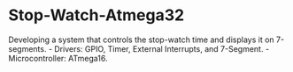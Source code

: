 # Stop-Watch-Atmega32
 Developing a system that controls the stop-watch time and displays it on 7-segments. - Drivers: GPIO, Timer, External Interrupts, and 7-Segment. - Microcontroller: ATmega16.
